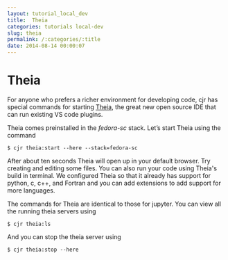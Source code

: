 ```yaml
---
layout: tutorial_local_dev
title:  Theia
categories: tutorials local-dev
slug: theia
permalink: /:categories/:title
date: 2014-08-14 00:00:07
---
```


Theia
===========================

For anyone who prefers a richer environment for developing code, cjr has special commands for starting [Theia](https://theia-ide.org/), the great new open source IDE that can run existing VS code plugins. 

Theia comes preinstalled in the *fedora-sc* stack. Let’s start Theia using the command

```console
$ cjr theia:start --here --stack=fedora-sc
```

After about ten seconds Theia will open up in your default browser. Try creating and editing some files. You can also run your code using Theia's build in terminal. We configured Theia so that it already has support for python, c, c++, and Fortran and you can add extensions to add support for more languages.

The commands for Theia are identical to those for jupyter. You can view all the running theia servers using 

```console
$ cjr theia:ls
```

And you can stop the theia server using 

```console
$ cjr theia:stop --here
```
